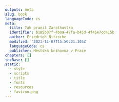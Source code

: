 ```yaml
---
outputs: meta
slug: book
languageCode: cs
meta:
  title: Tak pravil Zarathustra
  identifier: b185b07f-4b09-47fa-b45d-4f45e7cda15b
  author: Friedrich Nitzsche
  modified: '2021-11-07T15:56:31.105Z'
  languageCode: cs
  publisher: Městská knihovna v Praze
chapters: []
tocBase: []
static:
  - style
  - scripts
  - title
  - fonts
  - resources
  - favicon.png
---
```

